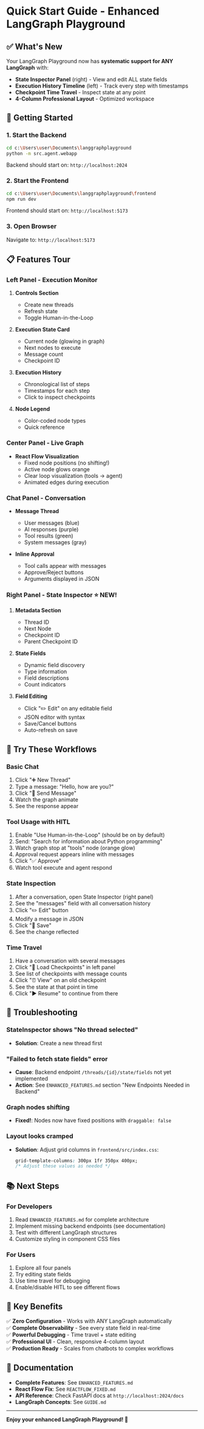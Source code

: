 # Quick Start Guide - Enhanced LangGraph Playground

## ✅ What's New

Your LangGraph Playground now has **systematic support for ANY LangGraph** with:

- **State Inspector Panel** (right) - View and edit ALL state fields
- **Execution History Timeline** (left) - Track every step with timestamps
- **Checkpoint Time Travel** - Inspect state at any point
- **4-Column Professional Layout** - Optimized workspace

## 🚀 Getting Started

### 1. Start the Backend
```bash
cd c:\Users\user\Documents\langgraphplayground
python -m src.agent.webapp
```

Backend should start on: `http://localhost:2024`

### 2. Start the Frontend
```bash
cd c:\Users\user\Documents\langgraphplayground\frontend
npm run dev
```

Frontend should start on: `http://localhost:5173`

### 3. Open Browser
Navigate to: `http://localhost:5173`

## 📋 Features Tour

### Left Panel - Execution Monitor
1. **Controls Section**
   - Create new threads
   - Refresh state
   - Toggle Human-in-the-Loop

2. **Execution State Card**
   - Current node (glowing in graph)
   - Next nodes to execute
   - Message count
   - Checkpoint ID

3. **Execution History**
   - Chronological list of steps
   - Timestamps for each step
   - Click to inspect checkpoints

4. **Node Legend**
   - Color-coded node types
   - Quick reference

### Center Panel - Live Graph
- **React Flow Visualization**
  - Fixed node positions (no shifting!)
  - Active node glows orange
  - Clear loop visualization (tools → agent)
  - Animated edges during execution

### Chat Panel - Conversation
- **Message Thread**
  - User messages (blue)
  - AI responses (purple)
  - Tool results (green)
  - System messages (gray)

- **Inline Approval**
  - Tool calls appear with messages
  - Approve/Reject buttons
  - Arguments displayed in JSON

### Right Panel - State Inspector ⭐ NEW!
1. **Metadata Section**
   - Thread ID
   - Next Node
   - Checkpoint ID
   - Parent Checkpoint ID

2. **State Fields**
   - Dynamic field discovery
   - Type information
   - Field descriptions
   - Count indicators

3. **Field Editing**
   - Click "✏️ Edit" on any editable field
   - JSON editor with syntax
   - Save/Cancel buttons
   - Auto-refresh on save

## 🎯 Try These Workflows

### Basic Chat
1. Click "➕ New Thread"
2. Type a message: "Hello, how are you?"
3. Click "🚀 Send Message"
4. Watch the graph animate
5. See the response appear

### Tool Usage with HITL
1. Enable "Use Human-in-the-Loop" (should be on by default)
2. Send: "Search for information about Python programming"
3. Watch graph stop at "tools" node (orange glow)
4. Approval request appears inline with messages
5. Click "✅ Approve"
6. Watch tool execute and agent respond

### State Inspection
1. After a conversation, open State Inspector (right panel)
2. See the "messages" field with all conversation history
3. Click "✏️ Edit" button
4. Modify a message in JSON
5. Click "💾 Save"
6. See the change reflected

### Time Travel
1. Have a conversation with several messages
2. Click "📜 Load Checkpoints" in left panel
3. See list of checkpoints with message counts
4. Click "⏰ View" on an old checkpoint
5. See the state at that point in time
6. Click "▶️ Resume" to continue from there

## 🔧 Troubleshooting

### StateInspector shows "No thread selected"
- **Solution**: Create a new thread first

### "Failed to fetch state fields" error
- **Cause**: Backend endpoint `/threads/{id}/state/fields` not yet implemented
- **Action**: See `ENHANCED_FEATURES.md` section "New Endpoints Needed in Backend"

### Graph nodes shifting
- **Fixed!**: Nodes now have fixed positions with `draggable: false`

### Layout looks cramped
- **Solution**: Adjust grid columns in `frontend/src/index.css`:
  ```css
  grid-template-columns: 300px 1fr 350px 400px;
  /* Adjust these values as needed */
  ```

## 📚 Next Steps

### For Developers
1. Read `ENHANCED_FEATURES.md` for complete architecture
2. Implement missing backend endpoints (see documentation)
3. Test with different LangGraph structures
4. Customize styling in component CSS files

### For Users
1. Explore all four panels
2. Try editing state fields
3. Use time travel for debugging
4. Enable/disable HITL to see different flows

## 🎉 Key Benefits

✅ **Zero Configuration** - Works with ANY LangGraph automatically  
✅ **Complete Observability** - See every state field in real-time  
✅ **Powerful Debugging** - Time travel + state editing  
✅ **Professional UI** - Clean, responsive 4-column layout  
✅ **Production Ready** - Scales from chatbots to complex workflows  

## 📖 Documentation

- **Complete Features**: See `ENHANCED_FEATURES.md`
- **React Flow Fix**: See `REACTFLOW_FIXED.md`
- **API Reference**: Check FastAPI docs at `http://localhost:2024/docs`
- **LangGraph Concepts**: See `GUIDE.md`

---

**Enjoy your enhanced LangGraph Playground! 🚀**

